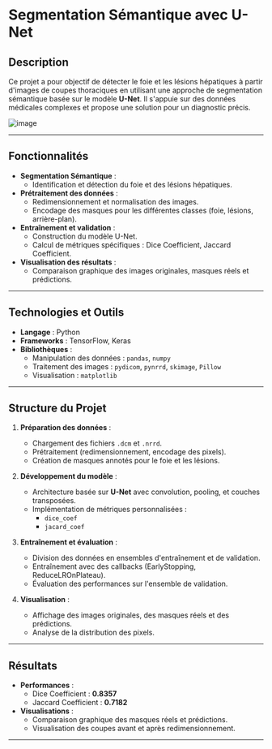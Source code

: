 # Segmentation Sémantique avec U-Net

## Description
Ce projet a pour objectif de détecter le foie et les lésions hépatiques à partir d'images de coupes thoraciques en utilisant une approche de segmentation sémantique basée sur le modèle **U-Net**. Il s'appuie sur des données médicales complexes et propose une solution pour un diagnostic précis.

![image](https://user-images.githubusercontent.com/91097262/169555839-ed1b2578-e5e3-484f-a146-8ac155087ae0.png)

---

## Fonctionnalités
- **Segmentation Sémantique** :
  - Identification et détection du foie et des lésions hépatiques.
- **Prétraitement des données** :
  - Redimensionnement et normalisation des images.
  - Encodage des masques pour les différentes classes (foie, lésions, arrière-plan).
- **Entraînement et validation** :
  - Construction du modèle U-Net.
  - Calcul de métriques spécifiques : Dice Coefficient, Jaccard Coefficient.
- **Visualisation des résultats** :
  - Comparaison graphique des images originales, masques réels et prédictions.

---

## Technologies et Outils
- **Langage** : Python
- **Frameworks** : TensorFlow, Keras
- **Bibliothèques** :
  - Manipulation des données : `pandas`, `numpy`
  - Traitement des images : `pydicom`, `pynrrd`, `skimage`, `Pillow`
  - Visualisation : `matplotlib`

---

## Structure du Projet
1. **Préparation des données** :
   - Chargement des fichiers `.dcm` et `.nrrd`.
   - Prétraitement (redimensionnement, encodage des pixels).
   - Création de masques annotés pour le foie et les lésions.

2. **Développement du modèle** :
   - Architecture basée sur **U-Net** avec convolution, pooling, et couches transposées.
   - Implémentation de métriques personnalisées :
     - `dice_coef`
     - `jacard_coef`

3. **Entraînement et évaluation** :
   - Division des données en ensembles d'entraînement et de validation.
   - Entraînement avec des callbacks (EarlyStopping, ReduceLROnPlateau).
   - Évaluation des performances sur l'ensemble de validation.

4. **Visualisation** :
   - Affichage des images originales, des masques réels et des prédictions.
   - Analyse de la distribution des pixels.

---

## Résultats
- **Performances** :
  - Dice Coefficient : **0.8357**
  - Jaccard Coefficient : **0.7182**
- **Visualisations** :
  - Comparaison graphique des masques réels et prédictions.
  - Visualisation des coupes avant et après redimensionnement.

---
